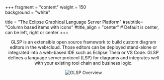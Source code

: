 +++
fragment = "content"
weight = 150    
background = "white"

title = "The Eclipse Graphical Language Server Platform"
#subtitle= "Column based items with icons"
#title_align = "center" # Default is center, can be left, right or center
+++
<p style='text-align: center;'>
GLSP is an extensible open source framework to build custom diagram editors in the web/cloud. Those editors can be deployed stand-alone or integrated into a web-based IDE such as Eclipse Theia or VS Code. GLSP defines a language server protocol (LSP) for diagrams and integrates well with your existing tool chain and business logic.
</p>
<p align="center">
<img src="images/glspoverview.png" alt="GLSP Overview"/>
</p>